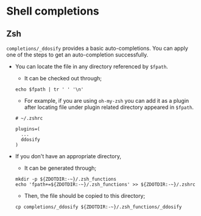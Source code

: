 # Shell completions

## Zsh

`completions/_ddosify` provides a basic auto-completions. You can apply one of the steps to get an auto-completion successfully.

- You can locate the file in any directory referenced by `$fpath`.

  - It can be checked out through;

  ```SHELL
  echo $fpath | tr ' ' '\n'
  ```

  - For example, if you are using `oh-my-zsh` you can add it as a plugin after locating file under plugin related directory appeared in `$fpath`.

  ```
  # ~/.zshrc

  plugins=(
    ...
    ddosify
  )
  ```

- If you don't have an appropriate directory,
  - It can be generated through;
  ```
  mkdir -p ${ZDOTDIR:-~}/.zsh_functions
  echo 'fpath+=${ZDOTDIR:-~}/.zsh_functions' >> ${ZDOTDIR:-~}/.zshrc
  ```
  - Then, the file should be copied to this directory;
  ```
  cp completions/_ddosify ${ZDOTDIR:-~}/.zsh_functions/_ddosify
  ```
